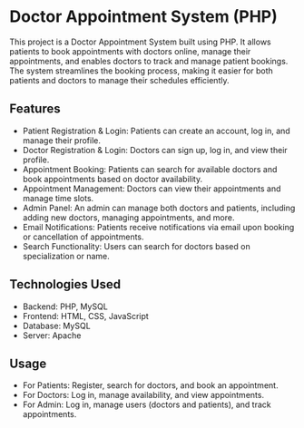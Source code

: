 # Doctor Appointment System (PHP)
This project is a Doctor Appointment System built using PHP. It allows patients to book appointments with doctors online, manage their appointments, and enables doctors to track and manage patient bookings. The system streamlines the booking process, making it easier for both patients and doctors to manage their schedules efficiently.

## Features
- Patient Registration & Login: Patients can create an account, log in, and manage their profile.
- Doctor Registration & Login: Doctors can sign up, log in, and view their profile.
- Appointment Booking: Patients can search for available doctors and book appointments based on doctor availability.
- Appointment Management: Doctors can view their appointments and manage time slots.
- Admin Panel: An admin can manage both doctors and patients, including adding new doctors, managing appointments, and more.
- Email Notifications: Patients receive notifications via email upon booking or cancellation of appointments.
- Search Functionality: Users can search for doctors based on specialization or name.

## Technologies Used
- Backend: PHP, MySQL
- Frontend: HTML, CSS, JavaScript
- Database: MySQL
- Server: Apache

   
## Usage
- For Patients: Register, search for doctors, and book an appointment.
- For Doctors: Log in, manage availability, and view appointments.
- For Admin: Log in, manage users (doctors and patients), and track appointments.


